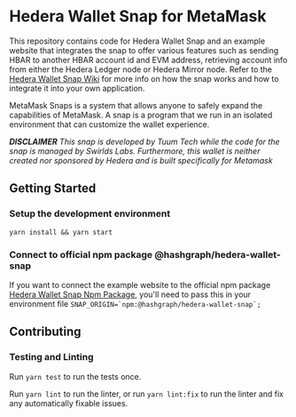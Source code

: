 # Hedera Wallet Snap for MetaMask

This repository contains code for Hedera Wallet Snap and an example website that integrates the snap to offer various features such as sending HBAR to another HBAR account id and EVM address, retrieving account info from either the Hedera Ledger node or Hedera Mirror node. Refer to the [Hedera Wallet Snap Wiki](https://docs.tuum.tech/hedera-wallet-snap/) for more info on how the snap works and how to integrate it into your own application.

MetaMask Snaps is a system that allows anyone to safely expand the capabilities of MetaMask. A snap is a program that we run in an isolated environment that can customize the wallet experience.

**_DISCLAIMER_**
_This snap is developed by Tuum Tech while the code for the snap is managed by Swirlds Labs. Furthermore, this wallet is neither created nor sponsored by Hedera and is built specifically for Metamask_

## Getting Started

### Setup the development environment

```shell
yarn install && yarn start
```

### Connect to official npm package @hashgraph/hedera-wallet-snap

If you want to connect the example website to the official npm package [Hedera Wallet Snap Npm Package](https://www.npmjs.com/package/@hashgraph/hedera-wallet-snap), you'll need to pass this in your environment file ``SNAP_ORIGIN=`npm:@hashgraph/hedera-wallet-snap`;``

## Contributing

### Testing and Linting

Run `yarn test` to run the tests once.

Run `yarn lint` to run the linter, or run `yarn lint:fix` to run the linter and fix any automatically fixable issues.
